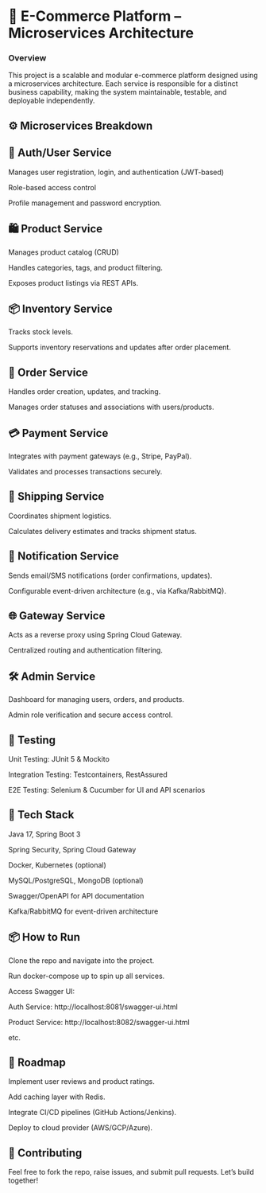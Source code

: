
# 🛒 E-Commerce Platform – Microservices Architecture

### Overview

This project is a scalable and modular e-commerce platform designed using a microservices architecture. Each service is responsible for a distinct business capability, making the system maintainable, testable, and deployable independently.

## ⚙️ Microservices Breakdown

## 🔐 Auth/User Service
Manages user registration, login, and authentication (JWT-based)

Role-based access control

Profile management and password encryption.

## 🛍️ Product Service
Manages product catalog (CRUD)

Handles categories, tags, and product filtering.

Exposes product listings via REST APIs.

## 📦 Inventory Service
Tracks stock levels.

Supports inventory reservations and updates after order placement.

## 🧾 Order Service
Handles order creation, updates, and tracking.

Manages order statuses and associations with users/products.

## 💳 Payment Service
Integrates with payment gateways (e.g., Stripe, PayPal).

Validates and processes transactions securely.

## 🚚 Shipping Service
Coordinates shipment logistics.

Calculates delivery estimates and tracks shipment status.

## 🔔 Notification Service
Sends email/SMS notifications (order confirmations, updates).

Configurable event-driven architecture (e.g., via Kafka/RabbitMQ).

## 🌐 Gateway Service
Acts as a reverse proxy using Spring Cloud Gateway.

Centralized routing and authentication filtering.

## 🛠️ Admin Service
Dashboard for managing users, orders, and products.

Admin role verification and secure access control.

## 🧪 Testing
Unit Testing: JUnit 5 & Mockito

Integration Testing: Testcontainers, RestAssured

E2E Testing: Selenium & Cucumber for UI and API scenarios

## 🧰 Tech Stack
Java 17, Spring Boot 3

Spring Security, Spring Cloud Gateway

Docker, Kubernetes (optional)

MySQL/PostgreSQL, MongoDB (optional)

Swagger/OpenAPI for API documentation

Kafka/RabbitMQ for event-driven architecture

## 📦 How to Run
Clone the repo and navigate into the project.

Run docker-compose up to spin up all services.

Access Swagger UI:

Auth Service: http://localhost:8081/swagger-ui.html

Product Service: http://localhost:8082/swagger-ui.html

etc.

## 🧭 Roadmap
Implement user reviews and product ratings.

Add caching layer with Redis.

Integrate CI/CD pipelines (GitHub Actions/Jenkins).

Deploy to cloud provider (AWS/GCP/Azure).

## 🙌 Contributing
Feel free to fork the repo, raise issues, and submit pull requests. Let’s build together!


